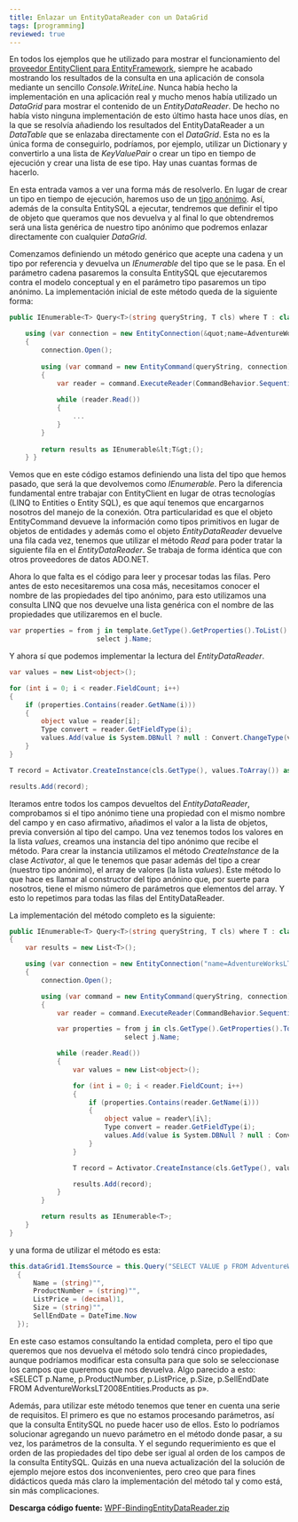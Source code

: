 ```yaml
---
title: Enlazar un EntityDataReader con un DataGrid
tags: [programming]
reviewed: true
---
```

En todos los ejemplos que he utilizado para mostrar el funcionamiento del [proveedor EntityClient para EntityFramework](http://msdn.microsoft.com/es-es/library/bb738561.aspx), siempre he acabado mostrando los resultados de la consulta en una aplicación de consola mediante un sencillo _Console.WriteLine_. Nunca había hecho la implementación en una aplicación real y mucho menos había utilizado un _DataGrid_ para mostrar el contenido de un _EntityDataReader_. De hecho no había visto ninguna implementación de esto último hasta hace unos días, en la que se resolvía añadiendo los resultados del EntityDataReader a un _DataTable_ que se enlazaba directamente con el _DataGrid_. Esta no es la única forma de conseguirlo, podríamos, por ejemplo, utilizar un Dictionary y convertirlo a una lista de _KeyValuePair_ o crear un tipo en tiempo de ejecución y crear una lista de ese tipo. Hay unas cuantas formas de hacerlo.

En esta entrada vamos a ver una forma más de resolverlo. En lugar de crear un tipo en tiempo de ejecución, haremos uso de un [tipo anónimo](http://msdn.microsoft.com/es-es/library/bb397696.aspx). Así, además de la consulta EntitySQL a ejecutar, tendremos que definir el tipo de objeto que queramos que nos devuelva y al final lo que obtendremos será una lista genérica de nuestro tipo anónimo que podremos enlazar directamente con cualquier _DataGrid_.

Comenzamos definiendo un método genérico que acepte una cadena y un tipo por referencia y devuelva un _IEnumerable_ del tipo que se le pasa. En el parámetro cadena pasaremos la consulta EntitySQL que ejecutaremos contra el modelo conceptual y en el parámetro tipo pasaremos un tipo anónimo. La implementación inicial de este método queda de la siguiente forma:

```cs
public IEnumerable<T> Query<T>(string queryString, T cls) where T : class { var results = new List<T>();

    using (var connection = new EntityConnection(&quot;name=AdventureWorksLT2008Entities&quot;))
    {
        connection.Open();
    
        using (var command = new EntityCommand(queryString, connection))
        {
            var reader = command.ExecuteReader(CommandBehavior.SequentialAccess);
    
            while (reader.Read())
            {
                ...
            }
        }
    
        return results as IEnumerable&lt;T&gt;();
    } }
```

Vemos que en este código estamos definiendo una lista del tipo que hemos pasado, que será la que devolvemos como _IEnumerable_. Pero la diferencia fundamental entre trabajar con EntityClient en lugar de otras tecnologías (LINQ to Entities o Entity SQL), es que aquí tenemos que encargarnos nosotros del manejo de la conexión. Otra particularidad es que el objeto EntityCommand devueve la información como tipos primitivos en lugar de objetos de entidades y además como el objeto _EntityDataReader_ devuelve una fila cada vez, tenemos que utilizar el método _Read_ para poder tratar la siguiente fila en el _EntityDataReader_. Se trabaja de forma idéntica que con otros proveedores de datos ADO.NET.

Ahora lo que falta es el código para leer y procesar todas las filas. Pero antes de esto necesitaremos una cosa más, necesitamos conocer el nombre de las propiedades del tipo anónimo, para esto utilizamos una consulta LINQ que nos devuelve una lista genérica con el nombre de las propiedades que utilizaremos en el bucle.

```cs
var properties = from j in template.GetType().GetProperties().ToList()
                      select j.Name;
```

Y ahora sí que podemos implementar la lectura del _EntityDataReader_.

```cs
var values = new List<object>();

for (int i = 0; i < reader.FieldCount; i++)
{
    if (properties.Contains(reader.GetName(i)))
    {
        object value = reader[i];
        Type convert = reader.GetFieldType(i);
        values.Add(value is System.DBNull ? null : Convert.ChangeType(value, convert));
    }
}

T record = Activator.CreateInstance(cls.GetType(), values.ToArray()) as T;

results.Add(record);
```

Iteramos entre todos los campos devueltos del _EntityDataReader_, comprobamos si el tipo anónimo tiene una propiedad con el mismo nombre del campo y en caso afirmativo, añadimos el valor a la lista de objetos, previa conversión al tipo del campo. Una vez tenemos todos los valores en la lista _values_, creamos una instancia del tipo anónimo que recibe el método. Para crear la instancia utilizamos el método _CreateInstance_ de la clase _Activator_, al que le tenemos que pasar además del tipo a crear (nuestro tipo anónimo), el array de valores (la lista _values_). Este método lo que hace es llamar al constructor del tipo anónino que, por suerte para nosotros, tiene el mismo número de parámetros que elementos del array. Y esto lo repetimos para todas las filas del EntityDataReader.

La implementación del método completo es la siguiente:

```cs
public IEnumerable<T> Query<T>(string queryString, T cls) where T : class
{
    var results = new List<T>();

    using (var connection = new EntityConnection("name=AdventureWorksLT2008Entities"))
    {
        connection.Open();

        using (var command = new EntityCommand(queryString, connection))
        {
            var reader = command.ExecuteReader(CommandBehavior.SequentialAccess);

            var properties = from j in cls.GetType().GetProperties().ToList()
                             select j.Name;

            while (reader.Read())
            {
                var values = new List<object>();

                for (int i = 0; i < reader.FieldCount; i++)
                {
                    if (properties.Contains(reader.GetName(i)))
                    {
                        object value = reader\[i\];
                        Type convert = reader.GetFieldType(i);
                        values.Add(value is System.DBNull ? null : Convert.ChangeType(value, convert));
                    }
                }

                T record = Activator.CreateInstance(cls.GetType(), values.ToArray()) as T;

                results.Add(record);
            }
        }

        return results as IEnumerable<T>;
    }
}
```

y una forma de utilizar el método es esta:

```cs
this.dataGrid1.ItemsSource = this.Query("SELECT VALUE p FROM AdventureWorksLT2008Entities.Products as p", new
  {
      Name = (string)"",
      ProductNumber = (string)"",
      ListPrice = (decimal)1,
      Size = (string)"",
      SellEndDate = DateTime.Now
  });
```

En este caso estamos consultando la entidad completa, pero el tipo que queremos que nos devuelva el método solo tendrá cinco propiedades, aunque podríamos modificar esta consulta para que solo se seleccionase los campos que queremos que nos devuelva. Algo parecido a esto: «SELECT p.Name, p.ProductNumber, p.ListPrice, p.Size, p.SellEndDate FROM AdventureWorksLT2008Entities.Products as p».

Además, para utilizar este método tenemos que tener en cuenta una serie de requisitos. El primero es que no estamos procesando parámetros, así que la consulta EntitySQL no puede hacer uso de ellos. Esto lo podríamos solucionar agregando un nuevo parámetro en el método donde pasar, a su vez, los parámetros de la consulta. Y el segundo requerimiento es que el orden de las propiedades del tipo debe ser igual al orden de los campos de la consulta EntitySQL. Quizás en una nueva actualización del la solución de ejemplo mejore estos dos inconvenientes, pero creo que para fines didácticos queda más claro la implementación del método tal y como está, sin más complicaciones.

**Descarga código fuente:** 
[WPF-BindingEntityDataReader.zip](/files/WPF-BindingEntityDataReader.zip)

